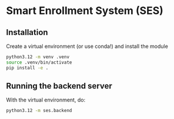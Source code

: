 # Smart Enrollment System (SES)

## Installation
Create a virtual environment (or use conda!) and install the module
```bash
python3.12 -m venv .venv
source .venv/bin/activate
pip install -e .
```

## Running the backend server
With the virtual environment, do:
```bash
python3.12 -m ses.backend
```

